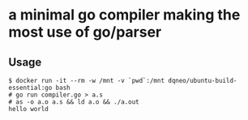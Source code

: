 # a minimal go compiler making the most use of go/parser

## Usage

```
$ docker run -it --rm -w /mnt -v `pwd`:/mnt dqneo/ubuntu-build-essential:go bash
# go run compiler.go > a.s
# as -o a.o a.s && ld a.o && ./a.out
hello world
```
